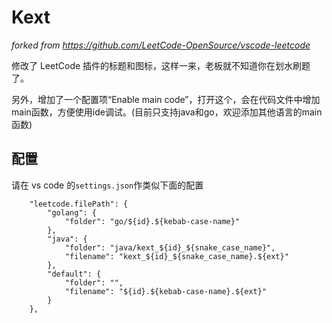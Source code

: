 # Kext

*forked from https://github.com/LeetCode-OpenSource/vscode-leetcode*

修改了 LeetCode 插件的标题和图标，这样一来，老板就不知道你在划水刷题了。

另外，增加了一个配置项“Enable main code”，打开这个，会在代码文件中增加main函数，方便使用ide调试。(目前只支持java和go，欢迎添加其他语言的main函数)

## 配置

请在 vs code 的`settings.json`作类似下面的配置

```
    "leetcode.filePath": {
        "golang": {
            "folder": "go/${id}.${kebab-case-name}"
        },
        "java": {
            "folder": "java/kext_${id}_${snake_case_name}",
            "filename": "kext_${id}_${snake_case_name}.${ext}"
        },
        "default": {
            "folder": "",
            "filename": "${id}.${kebab-case-name}.${ext}"
        }
    },
```

